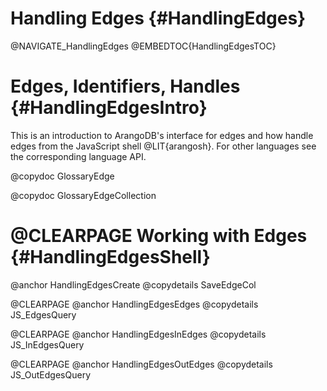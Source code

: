 Handling Edges {#HandlingEdges}
===============================

@NAVIGATE_HandlingEdges
@EMBEDTOC{HandlingEdgesTOC}

Edges, Identifiers, Handles {#HandlingEdgesIntro}
=================================================

This is an introduction to ArangoDB's interface for edges and how handle
edges from the JavaScript shell @LIT{arangosh}. For other languages see the
corresponding language API.

@copydoc GlossaryEdge

@copydoc GlossaryEdgeCollection

@CLEARPAGE
Working with Edges {#HandlingEdgesShell}
========================================

@anchor HandlingEdgesCreate
@copydetails SaveEdgeCol

@CLEARPAGE
@anchor HandlingEdgesEdges
@copydetails JS_EdgesQuery

@CLEARPAGE
@anchor HandlingEdgesInEdges
@copydetails JS_InEdgesQuery

@CLEARPAGE
@anchor HandlingEdgesOutEdges
@copydetails JS_OutEdgesQuery
